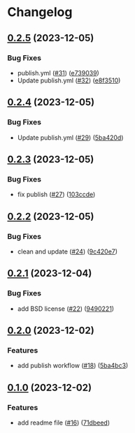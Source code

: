 # Changelog

## [0.2.5](https://github.com/gouarin/splinart-cpp/compare/v0.2.4...v0.2.5) (2023-12-05)


### Bug Fixes

* publish.yml ([#31](https://github.com/gouarin/splinart-cpp/issues/31)) ([e739039](https://github.com/gouarin/splinart-cpp/commit/e73903916a6cf77728838e7c7062f70df52990f7))
* Update publish.yml ([#32](https://github.com/gouarin/splinart-cpp/issues/32)) ([e8f3510](https://github.com/gouarin/splinart-cpp/commit/e8f351031d02bccc01c7e252b02b624e7a83c0fb))

## [0.2.4](https://github.com/gouarin/splinart-cpp/compare/v0.2.3...v0.2.4) (2023-12-05)


### Bug Fixes

* Update publish.yml ([#29](https://github.com/gouarin/splinart-cpp/issues/29)) ([5ba420d](https://github.com/gouarin/splinart-cpp/commit/5ba420d71fd3ed8b1235925c87397ae8b79272c7))

## [0.2.3](https://github.com/gouarin/splinart-cpp/compare/v0.2.2...v0.2.3) (2023-12-05)


### Bug Fixes

* fix publish ([#27](https://github.com/gouarin/splinart-cpp/issues/27)) ([103ccde](https://github.com/gouarin/splinart-cpp/commit/103ccde51b6e72e9fc3665ebdd5e8998627f6796))

## [0.2.2](https://github.com/gouarin/splinart-cpp/compare/v0.2.1...v0.2.2) (2023-12-05)


### Bug Fixes

* clean and update ([#24](https://github.com/gouarin/splinart-cpp/issues/24)) ([9c420e7](https://github.com/gouarin/splinart-cpp/commit/9c420e7d254f9e200af73752d8a1d0d1a79d29a4))

## [0.2.1](https://github.com/gouarin/splinart-cpp/compare/v0.2.0...v0.2.1) (2023-12-04)


### Bug Fixes

* add BSD license ([#22](https://github.com/gouarin/splinart-cpp/issues/22)) ([9490221](https://github.com/gouarin/splinart-cpp/commit/9490221dd468871bebbc5bf447139de43e764813))

## [0.2.0](https://github.com/gouarin/splinart-cpp/compare/v0.1.0...v0.2.0) (2023-12-02)


### Features

* add publish workflow ([#18](https://github.com/gouarin/splinart-cpp/issues/18)) ([5ba4bc3](https://github.com/gouarin/splinart-cpp/commit/5ba4bc3275922a7fac521b6ca8a93b429bb8c669))

## [0.1.0](https://github.com/gouarin/splinart-cpp/compare/v0.0.1...v0.1.0) (2023-12-02)


### Features

* add readme file ([#16](https://github.com/gouarin/splinart-cpp/issues/16)) ([71dbeed](https://github.com/gouarin/splinart-cpp/commit/71dbeed4f6362b71da103a25e35608be6c3b6d28))
